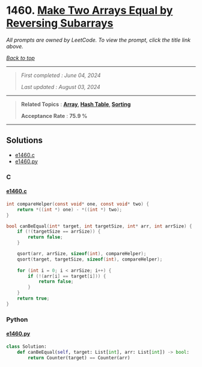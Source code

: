 # 1460. [Make Two Arrays Equal by Reversing Subarrays](<https://leetcode.com/problems/make-two-arrays-equal-by-reversing-subarrays>)

*All prompts are owned by LeetCode. To view the prompt, click the title link above.*

*[Back to top](<../README.md>)*

------

> *First completed : June 04, 2024*
>
> *Last updated : August 03, 2024*

------

> **Related Topics** : **[Array](<by_topic/Array.md>), [Hash Table](<by_topic/Hash Table.md>), [Sorting](<by_topic/Sorting.md>)**
>
> **Acceptance Rate** : **75.9 %**

------

## Solutions

- [e1460.c](<../my-submissions/e1460.c>)
- [e1460.py](<../my-submissions/e1460.py>)
### C
#### [e1460.c](<../my-submissions/e1460.c>)
```C
int compareHelper(const void* one, const void* two) {
    return *((int *) one) - *((int *) two);
}

bool canBeEqual(int* target, int targetSize, int* arr, int arrSize) {
    if (!(targetSize == arrSize)) {
        return false;
    }

    qsort(arr, arrSize, sizeof(int), compareHelper);
    qsort(target, targetSize, sizeof(int), compareHelper);
    
    for (int i = 0; i < arrSize; i++) {
        if (!(arr[i] == target[i])) {
            return false;
        }
    }
    return true;
}
```

### Python
#### [e1460.py](<../my-submissions/e1460.py>)
```Python
class Solution:
    def canBeEqual(self, target: List[int], arr: List[int]) -> bool:
        return Counter(target) == Counter(arr)
```

